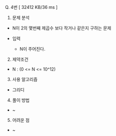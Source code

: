 Q. 4번 [ 32412 KB/36 ms ]

1. 문제 분석
- N이 2의 몇번째 제곱수 보다 작거나 같은지 구하는 문제


- 입력
  - N이 주어진다.

2. 제약조건
- N : (0 <= N <= 10^12)

3. 사용 알고리즘
- 그리디

4. 풀이 방법
- ~

5. 어려운 점
- ~